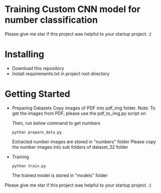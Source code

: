 # Training Custom CNN model for number classification

Please give me star if this project was helpful to your startup project. :)

# Installing
- Download this repository
- Install requirements.txt in project root directory

# Getting Started
- Preparing Datasets
  Copy images of PDF into pdf_img folder.
  Note: To get the images from PDF, please use the pdf_to_img.py script on 

  Then, run below command to get numbers
  ```
  python prepare_data.py
  ```
  Extracted number images are stored in "numbers" folder
  Please copy the number images into sub folders of dataset_32 folder

- Training
  ```
  python train.py
  ``` 
  The trained model is stored in "models" folder

Please give me star if this project was helpful to your startup project. :)



  
